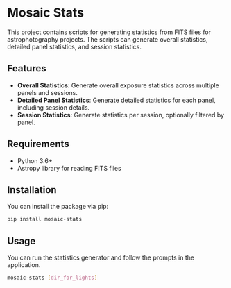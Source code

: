 # Mosaic Stats

This project contains scripts for generating statistics from FITS files for astrophotography projects. The scripts can generate overall statistics, detailed panel statistics, and session statistics.

## Features

-   **Overall Statistics**: Generate overall exposure statistics across multiple panels and sessions.
-   **Detailed Panel Statistics**: Generate detailed statistics for each panel, including session details.
-   **Session Statistics**: Generate statistics per session, optionally filtered by panel.

## Requirements

-   Python 3.6+
-   Astropy library for reading FITS files

## Installation

You can install the package via pip:

```bash
pip install mosaic-stats
```

## Usage

You can run the statistics generator and follow the prompts in the application.

```bash
mosaic-stats [dir_for_lights]
```
